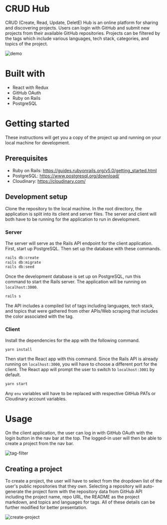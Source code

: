 # CRUD Hub

CRUD (Create, Read, Update, DeletE) Hub is an online platform for sharing and discovering projects. Users can login with GitHub and submit new projects from their available GitHub repositories. Projects can be filtered by the tags which include various languages, tech stack, categories, and topics of the project.

![demo](https://giant.gfycat.com/SmugOffensiveGrizzlybear.gif)

# Built with

- React with Redux
- GitHub OAuth
- Ruby on Rails
- PostgreSQL

# Getting started

These instructions will get you a copy of the project up and running on your local machine for development.

## Prerequisites

- Ruby on Rails: https://guides.rubyonrails.org/v5.0/getting_started.html
- PostgreSQL: https://www.postgresql.org/download/
- Cloudinary: https://cloudinary.com/

## Development setup

Clone the repository to the local machine. In the root directory, the application is split into its client and server files. The server and client will both have to be running for the application to run in development.

### Server

The server will serve as the Rails API endpoint for the client application.
First, start up PostgreSQL. Then set up the database with these commands.

```sh
rails db:create
rails db:migrate
rails db:seed
```

Once the development database is set up on PostgreSQL, run this command to start the Rails server. The application will be running on `localhost:3000`.

```sh
rails s
```

The API includes a compiled list of tags including languages, tech stack, and topics that were gathered from other APIs/Web scraping that includes the color associated with the tag. 

### Client

Install the dependencies for the app with the following command.

```sh
yarn install
```

Then start the React app with this command. Since the Rails API is already running on `localhost:3000`, you will have to choose a different port for the client. The React app will prompt the user to switch to `localhost:3001` by default.

```sh
yarn start
```

Any `env` variables will have to be replaced with respective GitHub PATs or Cloudinary account variables.

# Usage
On the client application, the user can log in with GitHub OAuth with the login button in the nav bar at the top. The logged-in user will then be able to create a project from the nav bar.

![tag-filter](https://i.imgur.com/EoZIt0v.png)

## Creating a project

To create a project, the user will have to select from the dropdown list of the user's public repositories that they own. Selecting a repository will auto-generate the project form with the repository data from GitHub API including the project name, repo URL, the README as the project markdown, and topics and languages for tags. All of these details can be further modified for better presentation.

![create-project](https://i.imgur.com/j92caVn.png)
